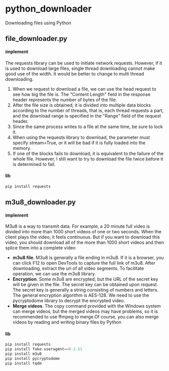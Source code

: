 # python_downloader

Downloading files using Python

## file_downloader.py

#### implement

The requests library can be used to initiate network requests. However, if it is used to download large files, single thread downloading cannot make good use of the width. It would be better to change to multi thread downloading.

1. When we request to download a file, we can use the head request to see how big the file is. The "Content Length" field in the response header represents the number of bytes of the file.
2. After the file size is obtained, it is divided into multiple data blocks according to the number of threads, that is, each thread requests a part, and the download range is specified in the "Range" field of the request header.
3. Since the same process writes to a file at the same time, be sure to lock it.
4. When using the requests library to download, the parameter must specify stream=True, or it will be bad if it is fully loaded into the memory.
5. If one of the blocks fails to download, it is equivalent to the failure of the whole file. However, I still want to try to download the file twice before it is determined to fail.

#### lib

```python
pip install requests
```

## m3u8_downloader.py

#### implement

M3u8 is a way to transmit data. For example, a 20 minute full video is divided into more than 1000 short videos of one or two seconds. When the client plays the video, it feels continuous. But if you want to download this video, you should download all of the more than 1000 short videos and then splice them into a complete video

- **m3u8 file**. M3u8 is generally a file ending in m3u8. If it is a browser, you can click F12 to open DevTools to capture the full link of m3u8. After downloading, extract the uri of all video segments. To facilitate operation, we can use the m3u8 library.
- **Encryption**. Some m3u8 are encrypted, but the URL of the secret key will be given in the file. The secret key can be obtained upon request. The secret key is generally a string consisting of numbers and letters. The general encryption algorithm is AES-128. We need to use the pycryptodome library to decrypt the encrypted video.
- **Merge videos**. The copy command provided with the Windows system can merge videos, but the merged videos may have problems, so it is recommended to use ffmpeg to merge.Of course, you can also merge videos by reading and writing binary files by Python

#### lib

```python
pip install requests
pip install fake-useragent==0.1.11 
pip install m3u8
pip install pycryptodome
pip install tqdm
```